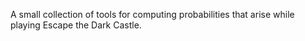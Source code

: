 A small collection of tools for computing probabilities that arise while playing Escape the Dark Castle.

